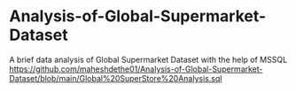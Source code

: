 # Analysis-of-Global-Supermarket-Dataset
A brief data analysis of Global Supermarket Dataset with the help of MSSQL
https://github.com/maheshdethe01/Analysis-of-Global-Supermarket-Dataset/blob/main/Global%20SuperStore%20Analysis.sql
